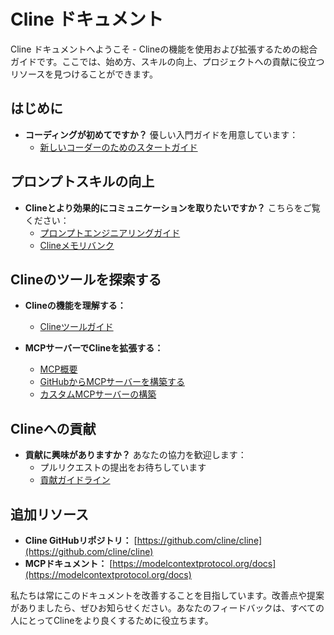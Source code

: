 # Cline ドキュメント

Cline ドキュメントへようこそ - Clineの機能を使用および拡張するための総合ガイドです。ここでは、始め方、スキルの向上、プロジェクトへの貢献に役立つリソースを見つけることができます。

## はじめに

-   **コーディングが初めてですか？** 優しい入門ガイドを用意しています：
    -   [新しいコーダーのためのスタートガイド](getting-started-new-coders/README.md)

## プロンプトスキルの向上

-   **Clineとより効果的にコミュニケーションを取りたいですか？** こちらをご覧ください：
    -   [プロンプトエンジニアリングガイド](prompting/README.md)
    -   [Clineメモリバンク](prompting/custom%20instructions%20library/cline-memory-bank.md)

## Clineのツールを探索する

-   **Clineの機能を理解する：**

    -   [Clineツールガイド](tools/cline-tools-guide.md)

-   **MCPサーバーでClineを拡張する：**
    -   [MCP概要](mcp/README.md)
    -   [GitHubからMCPサーバーを構築する](mcp/mcp-server-from-github.md)
    -   [カスタムMCPサーバーの構築](mcp/mcp-server-from-scratch.md)

## Clineへの貢献

-   **貢献に興味がありますか？** あなたの協力を歓迎します：
    -   プルリクエストの提出をお待ちしています
    -   [貢献ガイドライン](../CONTRIBUTING.md)

## 追加リソース

-   **Cline GitHubリポジトリ：** [https://github.com/cline/cline](https://github.com/cline/cline)
-   **MCPドキュメント：** [https://modelcontextprotocol.org/docs](https://modelcontextprotocol.org/docs)

私たちは常にこのドキュメントを改善することを目指しています。改善点や提案がありましたら、ぜひお知らせください。あなたのフィードバックは、すべての人にとってClineをより良くするために役立ちます。
